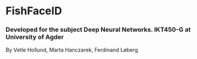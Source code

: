 # FishFaceID
### Developed for the subject Deep Neural Networks. IKT450-G at University of Agder
By Vetle Hollund, Marta Hanczarek, Ferdinand Løberg
